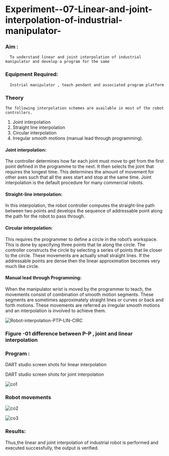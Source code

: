 # Experiment--07-Linear-and-joint-interpolation-of-industrial-manipulator-

### Aim :
      To understand linear and joint interpolation of industrial manipulator and develop a program for the same 
      
### Equipment Required: 
      Instrial manipulator , teach pendant and associated program platform 
      
### Theory 
    The following interpolation schemes are available in most of the robot controllers.
1. Joint interpolation
2. Straight line interpolation
3. Circular interpolation
4. Irregular smooth motions (manual lead through programming).
#### Joint interpolation: 
The controller determines how far each joint must move to get from the first point defined in the programme to the next. It then selects the joint that
requires the longest time. This determines the amount of movement for other axes such that all the axes start and stop at the same time. Joint interpolation is the default procedure for many commercial robots.

#### Straight-line interpolation: 
In this interpolation, the robot controller computes the straight-line path between two points and develops the sequence of addressable point along the path for the robot to pass through.

#### Circular interpolation: 
This requires the programmer to define a circle in the
robot’s workspace. This is done by specifying three points that lie along the circle. The controller constructs the circle by selecting a series of points that lie closer to the circle. These movements are actually small straight lines. If the addressable points are dense then the linear approximation becomes very much like circle.


#### Manual lead through Programming: 
When the manipulator wrist is moved by the programmer to teach, the movements consist of combination of smooth motion segments. These segments are sometimes approximately straight lines or curves or back and forth motions. These movements are referred as irregular smooth motions and an interpolation is involved to achieve them.




![Robot-interpolation-PTP-LIN-CIRC](https://user-images.githubusercontent.com/36288975/201615171-d0886aaa-8220-4b0c-8a1d-3d8a5c69c76a.png)

### Figure -01 difference between P-P , joint and linear interpolation 


### Program : 
DART studio screen shots for linear interpolation 


DART studio screen shots for joint interpolation 



![co1](https://github.com/laxman2054/Experiment--07-Linear-and-joint-interpolation-of-industrial-manipulator-/assets/118680826/d8f378a0-f1af-40e2-a327-f2aa4ad5d538)





















### Robot movements 




![co2](https://github.com/laxman2054/Experiment--07-Linear-and-joint-interpolation-of-industrial-manipulator-/assets/118680826/ec962665-0801-4425-a685-1bba7fa843dc)






![co3](https://github.com/laxman2054/Experiment--07-Linear-and-joint-interpolation-of-industrial-manipulator-/assets/118680826/fad8be46-bc78-4103-a94a-46e205245356)









### Results:  


Thus,the linear and joint interpolation of industrial robot is performed and executed successfully, the output is verified.
